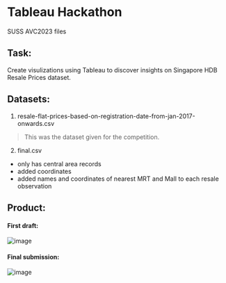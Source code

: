 # Tableau Hackathon
SUSS AVC2023 files

## Task:
Create visulizations using Tableau to discover insights on Singapore HDB Resale Prices dataset.

## Datasets:
1. resale-flat-prices-based-on-registration-date-from-jan-2017-onwards.csv
> This was the dataset given for the competition.
   
2. final.csv
- only has central area records
- added coordinates
- added names and coordinates of nearest MRT and Mall to each resale observation 

## Product:
#### First draft:
![image](https://github.com/Javen05/Tableau1/assets/107395637/78c8c370-d57e-412e-985b-2283104e30b4)

#### Final submission:
![image](https://github.com/Javen05/Tableau1/assets/107395637/7955333e-6292-498b-af1c-f3b1407efcad)

